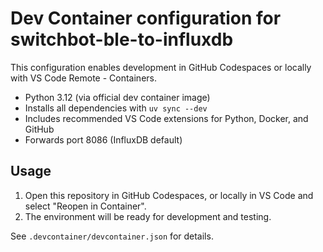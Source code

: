# Dev Container configuration for switchbot-ble-to-influxdb

This configuration enables development in GitHub Codespaces or locally with VS Code Remote - Containers.

- Python 3.12 (via official dev container image)
- Installs all dependencies with `uv sync --dev`
- Includes recommended VS Code extensions for Python, Docker, and GitHub
- Forwards port 8086 (InfluxDB default)

## Usage

1. Open this repository in GitHub Codespaces, or locally in VS Code and select "Reopen in Container".
2. The environment will be ready for development and testing.

See `.devcontainer/devcontainer.json` for details.
